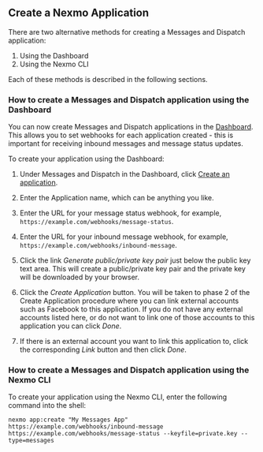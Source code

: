 ## Create a Nexmo Application

There are two alternative methods for creating a Messages and Dispatch application:

1. Using the Dashboard
2. Using the Nexmo CLI

Each of these methods is described in the following sections.

### How to create a Messages and Dispatch application using the Dashboard

You can now create Messages and Dispatch applications in the [Dashboard](https://dashboard.nexmo.com/messages/create-application). This allows you to set webhooks for each application created - this is important for receiving inbound messages and message status updates.

To create your application using the Dashboard:

1. Under Messages and Dispatch in the Dashboard, click [Create an application](https://dashboard.nexmo.com/messages/create-application).

2. Enter the Application name, which can be anything you like.

3. Enter the URL for your message status webhook, for example, `https://example.com/webhooks/message-status`.

4. Enter the URL for your inbound message webhook, for example, `https://example.com/webhooks/inbound-message`.

5. Click the link *Generate public/private key pair* just below the public key text area. This will create a public/private key pair and the private key will be downloaded by your browser.

6. Click the *Create Application* button. You will be taken to phase 2 of the Create Application procedure where you can link external accounts such as Facebook to this application. If you do not have any external accounts listed here, or do not want to link one of those accounts to this application you can click *Done*.

7. If there is an external account you want to link this application to, click the corresponding *Link* button and then click *Done*.

### How to create a Messages and Dispatch application using the Nexmo CLI

To create your application using the Nexmo CLI, enter the following command into the shell:

``` shell
nexmo app:create "My Messages App" https://example.com/webhooks/inbound-message https://example.com/webhooks/message-status --keyfile=private.key --type=messages
```
